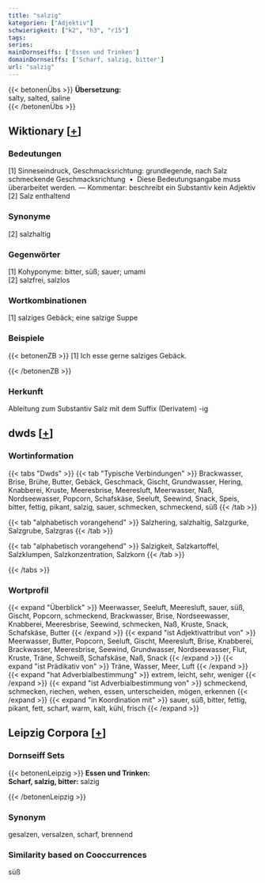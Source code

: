 ```yaml
---
title: "salzig"
kategorien: ["Adjektiv"]
schwierigkeit: ["k2", "h3", "r15"]
tags:
series:
mainDornseiffs: ['Essen und Trinken']
domainDornseiffs: ['Scharf, salzig, bitter']
url: "salzig"
---
```


{{< betonenÜbs >}}
**Übersetzung:**  
salty, salted, saline  
{{< /betonenÜbs >}}

## Wiktionary [[+](https://de.wiktionary.org/wiki/salzig)]

### Bedeutungen
[1] Sinneseindruck, Geschmacksrichtung: grundlegende, nach Salz schmeckende Geschmacksrichtung  •  Diese Bedeutungsangabe muss überarbeitet werden. — Kommentar: beschreibt ein Substantiv kein Adjektiv  
[2] Salz enthaltend  

### Synonyme
[2] salzhaltig  

### Gegenwörter
[1] Kohyponyme: bitter, süß; sauer; umami  
[2] salzfrei, salzlos  

### Wortkombinationen
[1] salziges Gebäck; eine salzige Suppe  

### Beispiele
{{< betonenZB >}}
[1] Ich esse gerne salziges Gebäck.  

{{< /betonenZB >}}
### Herkunft
Ableitung zum Substantiv Salz mit dem Suffix (Derivatem) -ig  



## dwds [[+](https://www.dwds.de/wb/salzig)]

### Wortinformation
{{< tabs "Dwds" >}}
{{< tab "Typische Verbindungen" >}}
Brackwasser, Brise, Brühe, Butter, Gebäck, Geschmack, Gischt, Grundwasser, Hering, Knabberei, Kruste, Meeresbrise, Meeresluft, Meerwasser, Naß, Nordseewasser, Popcorn, Schafskäse, Seeluft, Seewind, Snack, Speis, bitter, fettig, pikant, salzig, sauer, schmecken, schmeckend, süß
{{< /tab >}}

{{< tab "alphabetisch vorangehend" >}}
Salzhering, salzhaltig, Salzgurke, Salzgrube, Salzgras
{{< /tab >}}

{{< tab "alphabetisch vorangehend" >}}
Salzigkeit, Salzkartoffel, Salzklumpen, Salzkonzentration, Salzkorn
{{< /tab >}}

{{< /tabs >}}

### Wortprofil
{{< expand "Überblick" >}} Meerwasser, Seeluft, Meeresluft, sauer, süß, Gischt, Popcorn, schmeckend, Brackwasser, Brise, Nordseewasser, Knabberei, Meeresbrise, Seewind, schmecken, Naß, Kruste, Snack, Schafskäse, Butter {{< /expand >}}
{{< expand "ist Adjektivattribut von" >}} Meerwasser, Butter, Popcorn, Seeluft, Gischt, Meeresluft, Brise, Knabberei, Brackwasser, Meeresbrise, Seewind, Grundwasser, Nordseewasser, Flut, Kruste, Träne, Schweiß, Schafskäse, Naß, Snack {{< /expand >}}
{{< expand "ist Prädikativ von" >}} Träne, Wasser, Meer, Luft {{< /expand >}}
{{< expand "hat Adverbialbestimmung" >}} extrem, leicht, sehr, weniger {{< /expand >}}
{{< expand "ist Adverbialbestimmung von" >}} schmeckend, schmecken, riechen, wehen, essen, unterscheiden, mögen, erkennen {{< /expand >}}
{{< expand "in Koordination mit" >}} sauer, süß, bitter, fettig, pikant, fett, scharf, warm, kalt, kühl, frisch {{< /expand >}}

## Leipzig Corpora [[+](https://corpora.uni-leipzig.de/en/res?word=salzig&corpusId=deu_newscrawl-public_2018)]

### Dornseiff Sets
{{< betonenLeipzig >}}
**Essen und Trinken:**  
**Scharf, salzig, bitter:** salzig  

{{< /betonenLeipzig >}}

### Synonym
gesalzen, versalzen, scharf, brennend


### Similarity based on Cooccurrences
süß

